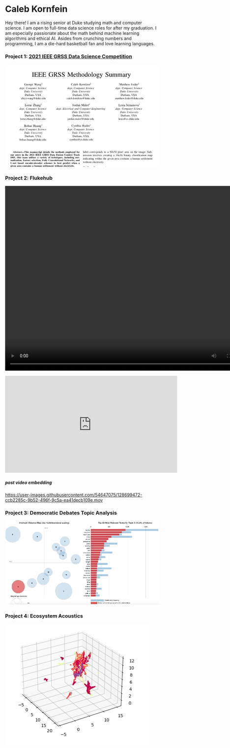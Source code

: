 # Caleb Kornfein
Hey there! I am a rising senior at Duke studying math and computer science. I am open to full-time data science roles for after my graduation. I am especially passionate about the math behind machine learning algorithms and ethical AI. Asides from crunching numbers and programming, I am a die-hard basketball fan and love learning languages.


### Project 1: [2021 IEEE GRSS Data Science Competition](https://www.grss-ieee.org/community/technical-committees/2021-ieee-grss-data-fusion-contest-track-dse/)
![](media/IEEE.png)

### Project 2: Flukehub

<video controls="controls" width="800" height="600" name="Video Name">
  <source src="https://github.com/CalebKornfein/Caleb_Portfolio/tree/main/media/Flukehub.mov">
</video>

<p align="center">
<iframe width="560" height="315" src="https://www.youtube.com/embed/YtoEv-HFCBA" title="YouTube video player" frameborder="0" allow="accelerometer; autoplay; clipboard-write; encrypted-media; gyroscope; picture-in-picture" allowfullscreen></iframe>
</p>

##### post video embedding

https://user-images.githubusercontent.com/54647075/128699472-ccb2285c-9b52-496f-9c5a-ea41decb109e.mov



### Project 3: Democratic Debates Topic Analysis
![](media/Intertopic_Distance.png)

### Project 4: Ecosystem Acoustics
![](media/UMAP_Landscapes.png)
